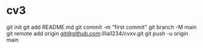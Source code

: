 # cv3
git init
git add README.md
git commit -m "first commit"
git branch -M main
git remote add origin git@github.com:illia1234/cvxv.git
git push -u origin main
